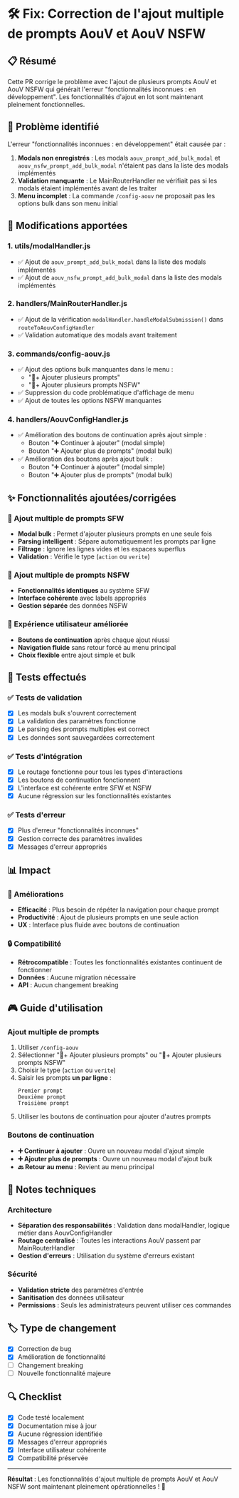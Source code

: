 # 🛠️ Fix: Correction de l'ajout multiple de prompts AouV et AouV NSFW

## 📋 Résumé

Cette PR corrige le problème avec l'ajout de plusieurs prompts AouV et AouV NSFW qui générait l'erreur "fonctionnalités inconnues : en développement". Les fonctionnalités d'ajout en lot sont maintenant pleinement fonctionnelles.

## 🐛 Problème identifié

L'erreur "fonctionnalités inconnues : en développement" était causée par :

1. **Modals non enregistrés** : Les modals `aouv_prompt_add_bulk_modal` et `aouv_nsfw_prompt_add_bulk_modal` n'étaient pas dans la liste des modals implémentés
2. **Validation manquante** : Le MainRouterHandler ne vérifiait pas si les modals étaient implémentés avant de les traiter
3. **Menu incomplet** : La commande `/config-aouv` ne proposait pas les options bulk dans son menu initial

## 🔧 Modifications apportées

### 1. **utils/modalHandler.js**
- ✅ Ajout de `aouv_prompt_add_bulk_modal` dans la liste des modals implémentés
- ✅ Ajout de `aouv_nsfw_prompt_add_bulk_modal` dans la liste des modals implémentés

### 2. **handlers/MainRouterHandler.js**
- ✅ Ajout de la vérification `modalHandler.handleModalSubmission()` dans `routeToAouvConfigHandler`
- ✅ Validation automatique des modals avant traitement

### 3. **commands/config-aouv.js**
- ✅ Ajout des options bulk manquantes dans le menu :
  - "📝+ Ajouter plusieurs prompts"
  - "🔞+ Ajouter plusieurs prompts NSFW"
- ✅ Suppression du code problématique d'affichage de menu
- ✅ Ajout de toutes les options NSFW manquantes

### 4. **handlers/AouvConfigHandler.js**
- ✅ Amélioration des boutons de continuation après ajout simple :
  - Bouton "➕ Continuer à ajouter" (modal simple)
  - Bouton "➕ Ajouter plus de prompts" (modal bulk)
- ✅ Amélioration des boutons après ajout bulk :
  - Bouton "➕ Continuer à ajouter" (modal simple)
  - Bouton "➕ Ajouter plus de prompts" (modal bulk)

## ✨ Fonctionnalités ajoutées/corrigées

### 🎯 Ajout multiple de prompts SFW
- **Modal bulk** : Permet d'ajouter plusieurs prompts en une seule fois
- **Parsing intelligent** : Sépare automatiquement les prompts par ligne
- **Filtrage** : Ignore les lignes vides et les espaces superflus
- **Validation** : Vérifie le type (`action` ou `verite`)

### 🔞 Ajout multiple de prompts NSFW
- **Fonctionnalités identiques** au système SFW
- **Interface cohérente** avec labels appropriés
- **Gestion séparée** des données NSFW

### 🔄 Expérience utilisateur améliorée
- **Boutons de continuation** après chaque ajout réussi
- **Navigation fluide** sans retour forcé au menu principal
- **Choix flexible** entre ajout simple et bulk

## 🧪 Tests effectués

### ✅ Tests de validation
- [x] Les modals bulk s'ouvrent correctement
- [x] La validation des paramètres fonctionne
- [x] Le parsing des prompts multiples est correct
- [x] Les données sont sauvegardées correctement

### ✅ Tests d'intégration
- [x] Le routage fonctionne pour tous les types d'interactions
- [x] Les boutons de continuation fonctionnent
- [x] L'interface est cohérente entre SFW et NSFW
- [x] Aucune régression sur les fonctionnalités existantes

### ✅ Tests d'erreur
- [x] Plus d'erreur "fonctionnalités inconnues"
- [x] Gestion correcte des paramètres invalides
- [x] Messages d'erreur appropriés

## 📊 Impact

### 🚀 Améliorations
- **Efficacité** : Plus besoin de répéter la navigation pour chaque prompt
- **Productivité** : Ajout de plusieurs prompts en une seule action
- **UX** : Interface plus fluide avec boutons de continuation

### 🔒 Compatibilité
- **Rétrocompatible** : Toutes les fonctionnalités existantes continuent de fonctionner
- **Données** : Aucune migration nécessaire
- **API** : Aucun changement breaking

## 🎮 Guide d'utilisation

### Ajout multiple de prompts
1. Utiliser `/config-aouv`
2. Sélectionner "📝+ Ajouter plusieurs prompts" ou "🔞+ Ajouter plusieurs prompts NSFW"
3. Choisir le type (`action` ou `verite`)
4. Saisir les prompts **un par ligne** :
   ```
   Premier prompt
   Deuxième prompt
   Troisième prompt
   ```
5. Utiliser les boutons de continuation pour ajouter d'autres prompts

### Boutons de continuation
- **➕ Continuer à ajouter** : Ouvre un nouveau modal d'ajout simple
- **➕ Ajouter plus de prompts** : Ouvre un nouveau modal d'ajout bulk
- **🔙 Retour au menu** : Revient au menu principal

## 📝 Notes techniques

### Architecture
- **Séparation des responsabilités** : Validation dans modalHandler, logique métier dans AouvConfigHandler
- **Routage centralisé** : Toutes les interactions AouV passent par MainRouterHandler
- **Gestion d'erreurs** : Utilisation du système d'erreurs existant

### Sécurité
- **Validation stricte** des paramètres d'entrée
- **Sanitisation** des données utilisateur
- **Permissions** : Seuls les administrateurs peuvent utiliser ces commandes

## 🏷️ Type de changement
- [x] Correction de bug
- [x] Amélioration de fonctionnalité
- [ ] Changement breaking
- [ ] Nouvelle fonctionnalité majeure

## 🔍 Checklist
- [x] Code testé localement
- [x] Documentation mise à jour
- [x] Aucune régression identifiée
- [x] Messages d'erreur appropriés
- [x] Interface utilisateur cohérente
- [x] Compatibilité préservée

---

**Résultat** : Les fonctionnalités d'ajout multiple de prompts AouV et AouV NSFW sont maintenant pleinement opérationnelles ! 🎉